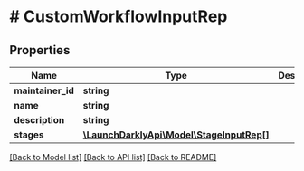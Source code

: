 # # CustomWorkflowInputRep

## Properties

Name | Type | Description | Notes
------------ | ------------- | ------------- | -------------
**maintainer_id** | **string** |  | [optional]
**name** | **string** |  | [optional]
**description** | **string** |  |
**stages** | [**\LaunchDarklyApi\Model\StageInputRep[]**](StageInputRep.md) |  | [optional]

[[Back to Model list]](../../README.md#models) [[Back to API list]](../../README.md#endpoints) [[Back to README]](../../README.md)
